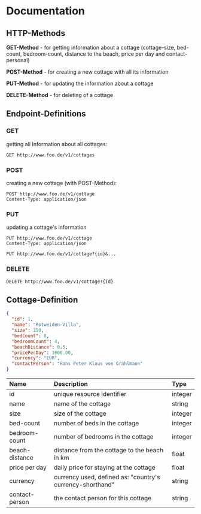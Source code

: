# Documentation

## HTTP-Methods

**GET-Method** - for getting information about a cottage (cottage-size,
bed-count, bedroom-count, distance to the beach, price per day and
contact-personal)

**POST-Method** - for creating a new cottage with all its information

**PUT-Method** - for updating the information about a cottage

**DELETE-Method** - for deleting of a cottage

## Endpoint-Definitions

### GET

getting all Information about all cottages:

```http request
GET http://www.foo.de/v1/cottages
```

### POST

creating a new cottage (with POST-Method):

```http request
POST http://www.foo.de/v1/cottage
Content-Type: application/json
```

### PUT

updating a cottage's information

```http request
PUT http://www.foo.de/v1/cottage
Content-Type: application/json
```

```http request
PUT http://www.foo.de/v1/cottage?{id}&...
```

### DELETE

```http request
DELETE http://www.foo.de/v1/cottage?{id}
```

## Cottage-Definition

```json
{
  "id": 1,
  "name": "Rotweiden-Villa",
  "size": 150,
  "bedCount": 8,
  "bedroomCount": 4,
  "beachDistance": 0.5,
  "pricePerDay": 1600.00,
  "currency": "EUR",
  "contactPerson": "Hans Peter Klaus von Grahlmann"
}
```

| Name           | Description                                               | Type    |
|:---------------|:----------------------------------------------------------|:--------|
| id             | unique resource identifier                                | integer |
| name           | name of the cottage                                       | string  |
| size           | size of the cottage                                       | integer |
| bed-count      | number of beds in the cottage                             | integer |
| bedroom-count  | number of bedrooms in the cottage                         | integer |
| beach-distance | distance from the cottage to the beach in km              | float   |
| price per day  | daily price for staying at the cottage                    | float   |
| currency       | currency used, defined as: "country's currency-shorthand" | string  |
| contact-person | the contact person for this cottage                       | string  |